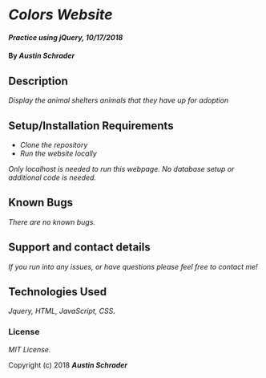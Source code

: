 # _Colors Website_

#### _Practice using jQuery, 10/17/2018_

#### By _**Austin Schrader**_

## Description

_Display the animal shelters animals that they have up for adoption_

## Setup/Installation Requirements

* _Clone the repository_
* _Run the website locally_

_Only localhost is needed to run this webpage. No database setup or additional code is needed._

## Known Bugs

_There are no known bugs._

## Support and contact details

_If you run into any issues, or have questions please feel free to contact me!_

## Technologies Used

_Jquery, HTML, JavaScript, CSS._

### License

*MIT License.*

Copyright (c) 2018 **_Austin Schrader_**
